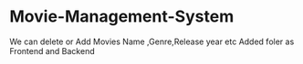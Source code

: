 # Movie-Management-System
We can delete or Add Movies Name ,Genre,Release year etc
Added foler as Frontend and Backend
